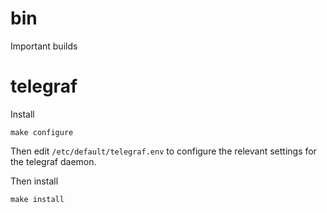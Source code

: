 # bin
Important builds

# telegraf

Install
```shell
make configure
```

Then edit `/etc/default/telegraf.env` to configure the relevant settings for the
telegraf daemon.


Then install
```shell
make install
```
